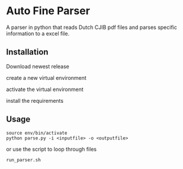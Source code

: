 # Auto Fine Parser
A parser in python that reads Dutch CJIB pdf files and parses specific information to a excel file.

## Installation
Download newest release

create a new virtual environment

activate the virtual environment

install the requirements

## Usage
```
source env/bin/activate
python parse.py -i <inputfile> -o <outputfile>
```
or use the script to loop through files
```
run_parser.sh
```

